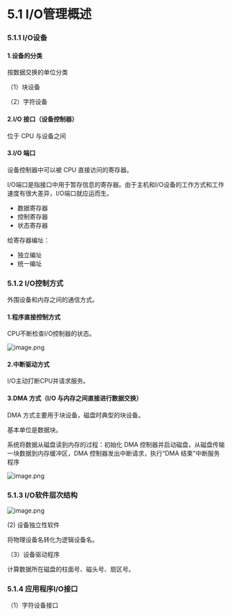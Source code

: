 # 5.1 I/O管理概述

### 5.1.1 I/O设备

#### 1.设备的分类

按数据交换的单位分类

（1）块设备

（2）字符设备

#### 2.I/O 接口（设备控制器）

位于 CPU 与设备之间

#### 3.I/O 端口

设备控制器中可以被 CPU 直接访问的寄存器。

I/O端口是指接口中用于暂存信息的寄存器。由于主机和I/O设备的工作方式和工作速度有很大差异，I/O端口就应运而生。

- 数据寄存器
- 控制寄存器
- 状态寄存器

给寄存器编址：

- 独立编址
- 统一编址

### 5.1.2 I/O控制方式

外围设备和内存之间的通信方式。

#### 1.程序直接控制方式

CPU不断检查I/O控制器的状态。

![image.png](https://csnotes.oss-cn-beijing.aliyuncs.com/photos/%E7%9B%B4%E6%8E%A5%E6%8E%A7%E5%88%B6%E6%96%B9%E5%BC%8F.png)

#### 2.中断驱动方式

I/O主动打断CPU并请求服务。

#### 3.DMA 方式（I/O 与内存之间直接进行数据交换）

DMA 方式主要用于块设备，磁盘时典型的块设备。

基本单位是数据块。

系统将数据从磁盘读到内存的过程：初始化 DMA 控制器并启动磁盘，从磁盘传输一块数据到内存缓冲区，DMA 控制器发出中断请求，执行“DMA 结束”中断服务程序

![image.png](https://csnotes.oss-cn-beijing.aliyuncs.com/photos/DMA.png)

### 5.1.3 I/O软件层次结构

![image.png](https://csnotes.oss-cn-beijing.aliyuncs.com/photos/IO%E8%BD%AF%E4%BB%B6%E5%B1%82%E6%AC%A1%E7%BB%93%E6%9E%84.png)

(2) 设备独立性软件

将物理设备名转化为逻辑设备名。

（3）设备驱动程序

计算数据所在磁盘的柱面号、磁头号、扇区号。

### 5.1.4 应用程序I/O接口

（1）字符设备接口


